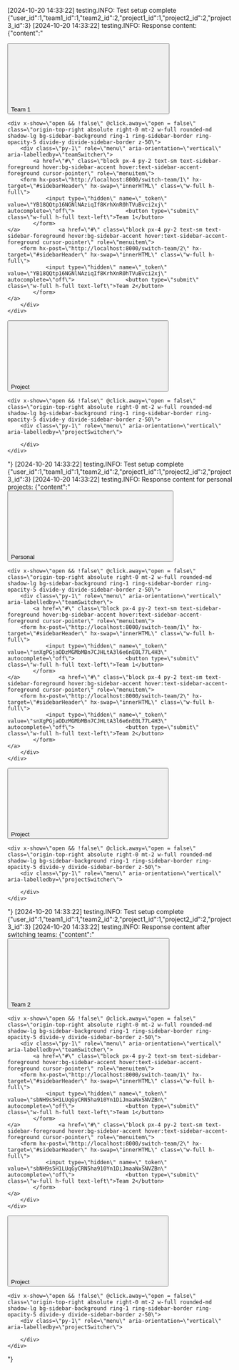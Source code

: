 [2024-10-20 14:33:22] testing.INFO: Test setup complete {"user_id":1,"team1_id":1,"team2_id":2,"project1_id":1,"project2_id":2,"project3_id":3}
[2024-10-20 14:33:22] testing.INFO: Response content: {"content":"<!-- Team Dropdown -->
<div x-data=\"{ open: false }\"
     class=\"relative inline-block text-left w-full\"
     id=\"teamSwitcher\">
    <div>
        <button @click=\"!false && (open = !open)\" type=\"button\"
                class=\"inline-flex justify-between w-full rounded-md border border-sidebar-border bg-transparent px-4 py-2 text-sm font-medium shadow-sm focus:outline-none focus:ring-0 focus:ring-sidebar-ring transition-opacity duration-200\"
                :class=\"{ 'text-sidebar-foreground hover:bg-sidebar-accent': !false, 'text-sidebar-muted cursor-not-allowed opacity-50': false }\"
                aria-haspopup=\"true\" x-bind:aria-expanded=\"open.toString()\"
                :disabled=\"false\">
            <span class=\"flex items-center\">
                                <span class=\"flex-grow text-left\">Team 1</span>
            </span>
                            <svg class=\"h-5 w-5\" xmlns=\"http://www.w3.org/2000/svg\" viewBox=\"0 0 20 20\" fill=\"currentColor\" aria-hidden=\"true\">
                    <path fill-rule=\"evenodd\" d=\"M5.293 7.293a1 1 0 011.414 0L10 10.586l3.293-3.293a1 1 0 111.414 1.414l-4 4a1 1 0 01-1.414 0l-4-4a1 1 0 010-1.414z\" clip-rule=\"evenodd\" />
                </svg>
                    </button>
    </div>

    <div x-show=\"open && !false\" @click.away=\"open = false\" class=\"origin-top-right absolute right-0 mt-2 w-full rounded-md shadow-lg bg-sidebar-background ring-1 ring-sidebar-border ring-opacity-5 divide-y divide-sidebar-border z-50\">
        <div class=\"py-1\" role=\"menu\" aria-orientation=\"vertical\" aria-labelledby=\"teamSwitcher\">
            <a href=\"#\" class=\"block px-4 py-2 text-sm text-sidebar-foreground hover:bg-sidebar-accent hover:text-sidebar-accent-foreground cursor-pointer\" role=\"menuitem\">
        <form hx-post=\"http://localhost:8000/switch-team/1\" hx-target=\"#sidebarHeader\" hx-swap=\"innerHTML\" class=\"w-full h-full\">
                <input type=\"hidden\" name=\"_token\" value=\"YB18QQtp16NGNlNAziqIf8KrhXnR0hTVuBvci2xj\" autocomplete=\"off\">                <button type=\"submit\" class=\"w-full h-full text-left\">Team 1</button>
            </form>
    </a>            <a href=\"#\" class=\"block px-4 py-2 text-sm text-sidebar-foreground hover:bg-sidebar-accent hover:text-sidebar-accent-foreground cursor-pointer\" role=\"menuitem\">
        <form hx-post=\"http://localhost:8000/switch-team/2\" hx-target=\"#sidebarHeader\" hx-swap=\"innerHTML\" class=\"w-full h-full\">
                <input type=\"hidden\" name=\"_token\" value=\"YB18QQtp16NGNlNAziqIf8KrhXnR0hTVuBvci2xj\" autocomplete=\"off\">                <button type=\"submit\" class=\"w-full h-full text-left\">Team 2</button>
            </form>
    </a>
        </div>
    </div>
</div>
<!-- Project Dropdown -->
<div x-data=\"{ open: false }\"
     class=\"relative inline-block text-left w-full\"
     id=\"projectSwitcher\">
    <div>
        <button @click=\"!false && (open = !open)\" type=\"button\"
                class=\"inline-flex justify-between w-full rounded-md border border-sidebar-border bg-transparent px-4 py-2 text-sm font-medium shadow-sm focus:outline-none focus:ring-0 focus:ring-sidebar-ring transition-opacity duration-200\"
                :class=\"{ 'text-sidebar-foreground hover:bg-sidebar-accent': !false, 'text-sidebar-muted cursor-not-allowed opacity-50': false }\"
                aria-haspopup=\"true\" x-bind:aria-expanded=\"open.toString()\"
                :disabled=\"false\">
            <span class=\"flex items-center\">
                                <span class=\"flex-grow text-left\">Project</span>
            </span>
                            <svg class=\"h-5 w-5\" xmlns=\"http://www.w3.org/2000/svg\" viewBox=\"0 0 20 20\" fill=\"currentColor\" aria-hidden=\"true\">
                    <path fill-rule=\"evenodd\" d=\"M5.293 7.293a1 1 0 011.414 0L10 10.586l3.293-3.293a1 1 0 111.414 1.414l-4 4a1 1 0 01-1.414 0l-4-4a1 1 0 010-1.414z\" clip-rule=\"evenodd\" />
                </svg>
                    </button>
    </div>

    <div x-show=\"open && !false\" @click.away=\"open = false\" class=\"origin-top-right absolute right-0 mt-2 w-full rounded-md shadow-lg bg-sidebar-background ring-1 ring-sidebar-border ring-opacity-5 divide-y divide-sidebar-border z-50\">
        <div class=\"py-1\" role=\"menu\" aria-orientation=\"vertical\" aria-labelledby=\"projectSwitcher\">

        </div>
    </div>
</div>
<script>
    document.body.addEventListener('htmx:afterSwap', function(event) {
        if (event.detail.target.id === 'sidebarHeader') {
            // Reinitialize any JavaScript components or listeners if needed
            console.log('Team switched successfully');
        }
    });
</script>"}
[2024-10-20 14:33:22] testing.INFO: Test setup complete {"user_id":1,"team1_id":1,"team2_id":2,"project1_id":1,"project2_id":2,"project3_id":3}
[2024-10-20 14:33:22] testing.INFO: Response content for personal projects: {"content":"<!-- Team Dropdown -->
<div x-data=\"{ open: false }\"
     class=\"relative inline-block text-left w-full\"
     id=\"teamSwitcher\">
    <div>
        <button @click=\"!false && (open = !open)\" type=\"button\"
                class=\"inline-flex justify-between w-full rounded-md border border-sidebar-border bg-transparent px-4 py-2 text-sm font-medium shadow-sm focus:outline-none focus:ring-0 focus:ring-sidebar-ring transition-opacity duration-200\"
                :class=\"{ 'text-sidebar-foreground hover:bg-sidebar-accent': !false, 'text-sidebar-muted cursor-not-allowed opacity-50': false }\"
                aria-haspopup=\"true\" x-bind:aria-expanded=\"open.toString()\"
                :disabled=\"false\">
            <span class=\"flex items-center\">
                                <span class=\"flex-grow text-left\">Personal</span>
            </span>
                            <svg class=\"h-5 w-5\" xmlns=\"http://www.w3.org/2000/svg\" viewBox=\"0 0 20 20\" fill=\"currentColor\" aria-hidden=\"true\">
                    <path fill-rule=\"evenodd\" d=\"M5.293 7.293a1 1 0 011.414 0L10 10.586l3.293-3.293a1 1 0 111.414 1.414l-4 4a1 1 0 01-1.414 0l-4-4a1 1 0 010-1.414z\" clip-rule=\"evenodd\" />
                </svg>
                    </button>
    </div>

    <div x-show=\"open && !false\" @click.away=\"open = false\" class=\"origin-top-right absolute right-0 mt-2 w-full rounded-md shadow-lg bg-sidebar-background ring-1 ring-sidebar-border ring-opacity-5 divide-y divide-sidebar-border z-50\">
        <div class=\"py-1\" role=\"menu\" aria-orientation=\"vertical\" aria-labelledby=\"teamSwitcher\">
            <a href=\"#\" class=\"block px-4 py-2 text-sm text-sidebar-foreground hover:bg-sidebar-accent hover:text-sidebar-accent-foreground cursor-pointer\" role=\"menuitem\">
        <form hx-post=\"http://localhost:8000/switch-team/1\" hx-target=\"#sidebarHeader\" hx-swap=\"innerHTML\" class=\"w-full h-full\">
                <input type=\"hidden\" name=\"_token\" value=\"snXgPGjaODzMGMbMBn7CJHLtA3l6e6nE0L77L4H3\" autocomplete=\"off\">                <button type=\"submit\" class=\"w-full h-full text-left\">Team 1</button>
            </form>
    </a>            <a href=\"#\" class=\"block px-4 py-2 text-sm text-sidebar-foreground hover:bg-sidebar-accent hover:text-sidebar-accent-foreground cursor-pointer\" role=\"menuitem\">
        <form hx-post=\"http://localhost:8000/switch-team/2\" hx-target=\"#sidebarHeader\" hx-swap=\"innerHTML\" class=\"w-full h-full\">
                <input type=\"hidden\" name=\"_token\" value=\"snXgPGjaODzMGMbMBn7CJHLtA3l6e6nE0L77L4H3\" autocomplete=\"off\">                <button type=\"submit\" class=\"w-full h-full text-left\">Team 2</button>
            </form>
    </a>
        </div>
    </div>
</div>
<!-- Project Dropdown -->
<div x-data=\"{ open: false }\"
     class=\"relative inline-block text-left w-full\"
     id=\"projectSwitcher\">
    <div>
        <button @click=\"!false && (open = !open)\" type=\"button\"
                class=\"inline-flex justify-between w-full rounded-md border border-sidebar-border bg-transparent px-4 py-2 text-sm font-medium shadow-sm focus:outline-none focus:ring-0 focus:ring-sidebar-ring transition-opacity duration-200\"
                :class=\"{ 'text-sidebar-foreground hover:bg-sidebar-accent': !false, 'text-sidebar-muted cursor-not-allowed opacity-50': false }\"
                aria-haspopup=\"true\" x-bind:aria-expanded=\"open.toString()\"
                :disabled=\"false\">
            <span class=\"flex items-center\">
                                <span class=\"flex-grow text-left\">Project</span>
            </span>
                            <svg class=\"h-5 w-5\" xmlns=\"http://www.w3.org/2000/svg\" viewBox=\"0 0 20 20\" fill=\"currentColor\" aria-hidden=\"true\">
                    <path fill-rule=\"evenodd\" d=\"M5.293 7.293a1 1 0 011.414 0L10 10.586l3.293-3.293a1 1 0 111.414 1.414l-4 4a1 1 0 01-1.414 0l-4-4a1 1 0 010-1.414z\" clip-rule=\"evenodd\" />
                </svg>
                    </button>
    </div>

    <div x-show=\"open && !false\" @click.away=\"open = false\" class=\"origin-top-right absolute right-0 mt-2 w-full rounded-md shadow-lg bg-sidebar-background ring-1 ring-sidebar-border ring-opacity-5 divide-y divide-sidebar-border z-50\">
        <div class=\"py-1\" role=\"menu\" aria-orientation=\"vertical\" aria-labelledby=\"projectSwitcher\">

        </div>
    </div>
</div>
<script>
    document.body.addEventListener('htmx:afterSwap', function(event) {
        if (event.detail.target.id === 'sidebarHeader') {
            // Reinitialize any JavaScript components or listeners if needed
            console.log('Team switched successfully');
        }
    });
</script>"}
[2024-10-20 14:33:22] testing.INFO: Test setup complete {"user_id":1,"team1_id":1,"team2_id":2,"project1_id":1,"project2_id":2,"project3_id":3}
[2024-10-20 14:33:22] testing.INFO: Response content after switching teams: {"content":"<!-- Team Dropdown -->
<div x-data=\"{ open: false }\"
     class=\"relative inline-block text-left w-full\"
     id=\"teamSwitcher\">
    <div>
        <button @click=\"!false && (open = !open)\" type=\"button\"
                class=\"inline-flex justify-between w-full rounded-md border border-sidebar-border bg-transparent px-4 py-2 text-sm font-medium shadow-sm focus:outline-none focus:ring-0 focus:ring-sidebar-ring transition-opacity duration-200\"
                :class=\"{ 'text-sidebar-foreground hover:bg-sidebar-accent': !false, 'text-sidebar-muted cursor-not-allowed opacity-50': false }\"
                aria-haspopup=\"true\" x-bind:aria-expanded=\"open.toString()\"
                :disabled=\"false\">
            <span class=\"flex items-center\">
                                <span class=\"flex-grow text-left\">Team 2</span>
            </span>
                            <svg class=\"h-5 w-5\" xmlns=\"http://www.w3.org/2000/svg\" viewBox=\"0 0 20 20\" fill=\"currentColor\" aria-hidden=\"true\">
                    <path fill-rule=\"evenodd\" d=\"M5.293 7.293a1 1 0 011.414 0L10 10.586l3.293-3.293a1 1 0 111.414 1.414l-4 4a1 1 0 01-1.414 0l-4-4a1 1 0 010-1.414z\" clip-rule=\"evenodd\" />
                </svg>
                    </button>
    </div>

    <div x-show=\"open && !false\" @click.away=\"open = false\" class=\"origin-top-right absolute right-0 mt-2 w-full rounded-md shadow-lg bg-sidebar-background ring-1 ring-sidebar-border ring-opacity-5 divide-y divide-sidebar-border z-50\">
        <div class=\"py-1\" role=\"menu\" aria-orientation=\"vertical\" aria-labelledby=\"teamSwitcher\">
            <a href=\"#\" class=\"block px-4 py-2 text-sm text-sidebar-foreground hover:bg-sidebar-accent hover:text-sidebar-accent-foreground cursor-pointer\" role=\"menuitem\">
        <form hx-post=\"http://localhost:8000/switch-team/1\" hx-target=\"#sidebarHeader\" hx-swap=\"innerHTML\" class=\"w-full h-full\">
                <input type=\"hidden\" name=\"_token\" value=\"sbNH9s5H1LUqGyCRN5ha910Yn1DiJmaaNxSNVZBn\" autocomplete=\"off\">                <button type=\"submit\" class=\"w-full h-full text-left\">Team 1</button>
            </form>
    </a>            <a href=\"#\" class=\"block px-4 py-2 text-sm text-sidebar-foreground hover:bg-sidebar-accent hover:text-sidebar-accent-foreground cursor-pointer\" role=\"menuitem\">
        <form hx-post=\"http://localhost:8000/switch-team/2\" hx-target=\"#sidebarHeader\" hx-swap=\"innerHTML\" class=\"w-full h-full\">
                <input type=\"hidden\" name=\"_token\" value=\"sbNH9s5H1LUqGyCRN5ha910Yn1DiJmaaNxSNVZBn\" autocomplete=\"off\">                <button type=\"submit\" class=\"w-full h-full text-left\">Team 2</button>
            </form>
    </a>
        </div>
    </div>
</div>
<!-- Project Dropdown -->
<div x-data=\"{ open: false }\"
     class=\"relative inline-block text-left w-full\"
     id=\"projectSwitcher\">
    <div>
        <button @click=\"!false && (open = !open)\" type=\"button\"
                class=\"inline-flex justify-between w-full rounded-md border border-sidebar-border bg-transparent px-4 py-2 text-sm font-medium shadow-sm focus:outline-none focus:ring-0 focus:ring-sidebar-ring transition-opacity duration-200\"
                :class=\"{ 'text-sidebar-foreground hover:bg-sidebar-accent': !false, 'text-sidebar-muted cursor-not-allowed opacity-50': false }\"
                aria-haspopup=\"true\" x-bind:aria-expanded=\"open.toString()\"
                :disabled=\"false\">
            <span class=\"flex items-center\">
                                <span class=\"flex-grow text-left\">Project</span>
            </span>
                            <svg class=\"h-5 w-5\" xmlns=\"http://www.w3.org/2000/svg\" viewBox=\"0 0 20 20\" fill=\"currentColor\" aria-hidden=\"true\">
                    <path fill-rule=\"evenodd\" d=\"M5.293 7.293a1 1 0 011.414 0L10 10.586l3.293-3.293a1 1 0 111.414 1.414l-4 4a1 1 0 01-1.414 0l-4-4a1 1 0 010-1.414z\" clip-rule=\"evenodd\" />
                </svg>
                    </button>
    </div>

    <div x-show=\"open && !false\" @click.away=\"open = false\" class=\"origin-top-right absolute right-0 mt-2 w-full rounded-md shadow-lg bg-sidebar-background ring-1 ring-sidebar-border ring-opacity-5 divide-y divide-sidebar-border z-50\">
        <div class=\"py-1\" role=\"menu\" aria-orientation=\"vertical\" aria-labelledby=\"projectSwitcher\">

        </div>
    </div>
</div>
<script>
    document.body.addEventListener('htmx:afterSwap', function(event) {
        if (event.detail.target.id === 'sidebarHeader') {
            // Reinitialize any JavaScript components or listeners if needed
            console.log('Team switched successfully');
        }
    });
</script>"}
